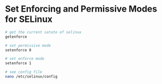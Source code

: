 # Set Enforcing and Permissive Modes for SELinux

```sh
# get the current satate of selinux
getenforce

# set permissive mode
setenforce 0

# set enforce mode
setenforce 1

# see config file
nano /etc/selinux/config
```